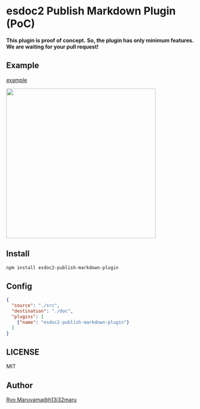 # esdoc2 Publish Markdown Plugin (PoC)
**This plugin is proof of concept.**
**So, the plugin has only minimum features.**
**We are waiting for your pull request!**

## Example
[example](https://github.com/esdoc2/esdoc2-plugins/tree/master/esdoc2-publish-markdown-plugin/misc/index.md)

<img src="https://raw.githubusercontent.com/esdoc2/esdoc2-plugins/master/esdoc2-publish-markdown-plugin/misc/ss.png" width="400px">

## Install
```bash
npm install esdoc2-publish-markdown-plugin
```

## Config
```json
{
  "source": "./src",
  "destination": "./doc",
  "plugins": [
    {"name": "esdoc2-publish-markdown-plugin"}
  ]
}
```

## LICENSE
MIT

## Author
[Ryo Maruyama@h13i32maru](https://github.com/h13i32maru)
